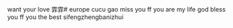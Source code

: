 want your love 霏霏# europe
cucu
gao
miss you ff
you are my life
god bless you ff
you the best
sifengzhengbanizhui
